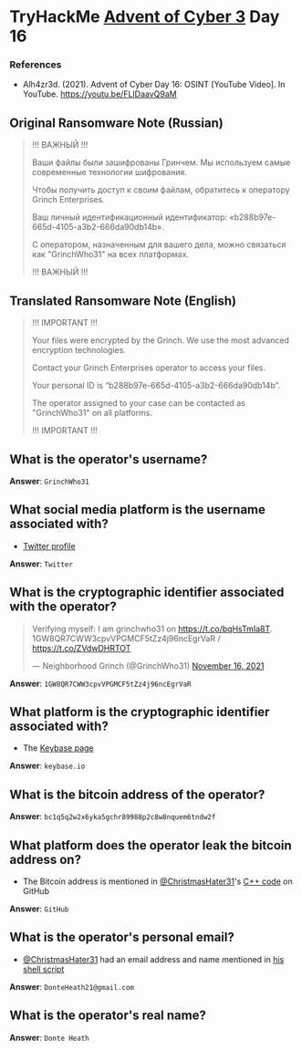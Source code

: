 # TryHackMe [Advent of Cyber 3](https://tryhackme.com/room/adventofcyber3) Day 16
### References
* Alh4zr3d. (2021). Advent of Cyber Day 16: OSINT [YouTube Video]. In YouTube. https://youtu.be/FLIDaavQ9aM

## Original Ransomware Note (Russian)
> !!! ВАЖНЫЙ !!!
> 
> Ваши файлы были зашифрованы Гринчем. Мы используем самые современные технологии шифрования.
> 
> Чтобы получить доступ к своим файлам, обратитесь к оператору Grinch Enterprises.
> 
> Ваш личный идентификационный идентификатор: «b288b97e-665d-4105-a3b2-666da90db14b».
> 
> С оператором, назначенным для вашего дела, можно связаться как "GrinchWho31" на всех платформах.
> 
> !!! ВАЖНЫЙ !!!

## Translated Ransomware Note (English)
> !!! IMPORTANT !!!
> 
> Your files were encrypted by the Grinch. We use the most advanced encryption technologies.
> 
> Contact your Grinch Enterprises operator to access your files.
> 
> Your personal ID is “b288b97e-665d-4105-a3b2-666da90db14b”.
> 
> The operator assigned to your case can be contacted as "GrinchWho31" on all platforms.
> 
> !!! IMPORTANT !!!

## What is the operator's username?
**Answer**: `GrinchWho31`
## What social media platform is the username associated with?
* [Twitter profile](https://twitter.com/GrinchWho31)

**Answer**: `Twitter`
## What is the cryptographic identifier associated with the operator?

<blockquote class="twitter-tweet"><p lang="en" dir="ltr">Verifying myself: I am grinchwho31 on <a href="https://t.co/bqHsTmIa8T">https://t.co/bqHsTmIa8T</a>. 1GW8QR7CWW3cpvVPGMCF5tZz4j96ncEgrVaR / <a href="https://t.co/ZVdwDHRTOT">https://t.co/ZVdwDHRTOT</a></p>&mdash; Neighborhood Grinch (@GrinchWho31) <a href="https://twitter.com/GrinchWho31/status/1460683925836152843?ref_src=twsrc%5Etfw">November 16, 2021</a></blockquote><script async src="https://platform.twitter.com/widgets.js" charset="utf-8"></script>

**Answer**: `1GW8QR7CWW3cpvVPGMCF5tZz4j96ncEgrVaR`
## What platform is the cryptographic identifier associated with?
* The [Keybase page](https://keybase.io/grinchwho31/sigs/1GW8QR7CWW3cpvVPGMCF5tZz4j96ncEgrVaR)

**Answer**: `keybase.io`
## What is the bitcoin address of the operator?
**Answer**: `bc1q5q2w2x6yka5gchr89988p2c8w8nquem6tndw2f`
## What platform does the operator leak the bitcoin address on? 
* The Bitcoin address is mentioned in [@ChristmasHater31](https://github.com/ChristmasHater31)'s [C++ code](https://github.com/ChristmasHater31/Christmas-Stealer/blob/main/ransom.cpp#L6) on GitHub

**Answer**: `GitHub`
## What is the operator's personal email?
* [@ChristmasHater31](https://github.com/ChristmasHater31) had an email address and name mentioned in [his shell script](https://github.com/ChristmasHater31/ChristBASHTree/commit/e7c8970160c38e8a7a598a7fefcb617544c117b6)

**Answer**: `DonteHeath21@gmail.com`
## What is the operator's real name?
**Answer**: `Donte Heath`
